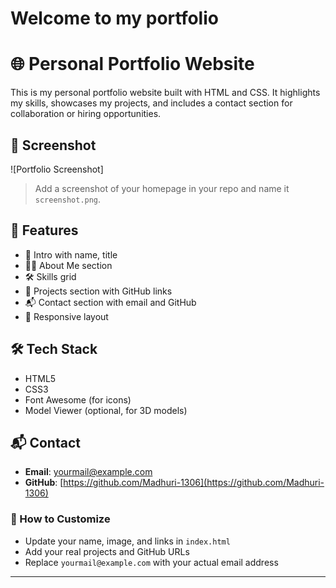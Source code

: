 # Welcome to my portfolio
# 🌐 Personal Portfolio Website

This is my personal portfolio website built with HTML and CSS. It highlights my skills, showcases my projects, and includes a contact section for collaboration or hiring opportunities.


## 📸 Screenshot

![Portfolio Screenshot]



> Add a screenshot of your homepage in your repo and name it `screenshot.png`.

## 🚀 Features

- 👋 Intro with name, title
- 🧑‍💼 About Me section
- 🛠️ Skills grid
- 💼 Projects section with GitHub links
- 📬 Contact section with email and GitHub
- 🎨 Responsive layout

## 🛠️ Tech Stack

- HTML5
- CSS3
- Font Awesome (for icons)
- Model Viewer (optional, for 3D models)

## 📬 Contact

- **Email**: yourmail@example.com  
- **GitHub**: [https://github.com/Madhuri-1306](https://github.com/Madhuri-1306)


### 📝 How to Customize

- Update your name, image, and links in `index.html`
- Add your real projects and GitHub URLs
- Replace `yourmail@example.com` with your actual email address

---

